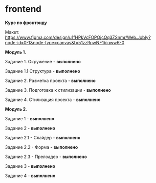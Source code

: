 # frontend
**Курс по фронтэнду**

Макет:
https://www.figma.com/design/u1fHPkVcFOPQjcQq3ZSnmr/Web.Jobly?node-id=0-1&node-type=canvas&t=51zzRpwNF1biqww6-0

**Модуль 1.**

Задание 1. Окружение - **выполнено**

Задание 1.1 Структура - **выполнено**

Задание 2. Разметка проекта - **выполнено**

Задание 3. Подготовка к стилизации - **выполнено**

Задание 4. Стилизация проекта - **выполнено**

**Модуль 2.**

Задание 1 - **выполнено**

Задание 2 - **выполнено**

Задание 2.1 - Слайдер - **выполнено**

Задание 2.2 - Форма - **выполнено**

Задание 2.3 - Прелоадер - **выполнено**

Задание 3 - **выполнено**

Задание 4 - **выполнено**
